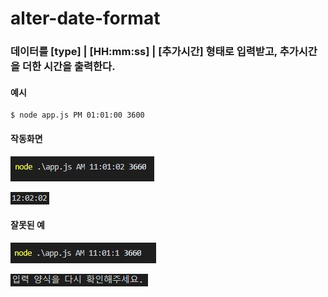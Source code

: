 # alter-date-format

### 데이터를 [type] | [HH:mm:ss] | [추가시간] 형태로 입력받고, 추가시간을 더한 시간을 출력한다.

#### 예시

```
$ node app.js PM 01:01:00 3600

```

#### 작동화면

![alt text](./img/complete_code.jpg)

![alt text](./img/complete_result.jpg)

#### 잘못된 예

![alt text](./img/error_code.jpg)

![alt text](./img/error_result.jpg)
